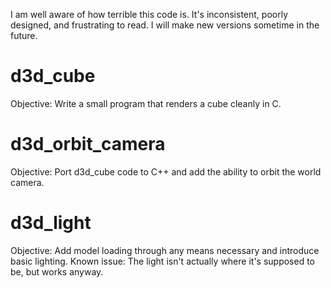 I am well aware of how terrible this code is. It's inconsistent, poorly designed, and frustrating to read.
I will make new versions sometime in the future.

# d3d_cube
Objective: Write a small program that renders a cube cleanly in C.


# d3d_orbit_camera
Objective: Port d3d_cube code to C++ and add the ability to orbit the world camera.


# d3d_light
Objective: Add model loading through any means necessary and introduce basic lighting.
Known issue: The light isn't actually where it's supposed to be, but works anyway.
